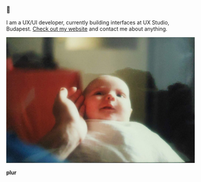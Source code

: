 ### 👋

I am a UX/UI developer, currently building interfaces at UX Studio, Budapest. [Check out my website](https://meszarosdezso.com) and contact me about anything. 

![little me](https://github.com/meszarosdezso/meszarosdezso/blob/master/1596287631787-43582c70-b7ae-4e2a-9621-28d799be7877_.jpg?raw=true)

**plur**
